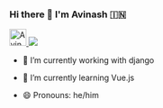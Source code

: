 ### Hi there 👋 I'm Avinash 🇮🇳
<a href="https://dev.to/batmanavinash">
  <img src="https://d2fltix0v2e0sb.cloudfront.net/dev-badge.svg" alt="Avinash Pandey's DEV Profile" height="30" width="30">
</a>
<img src="https://img.icons8.com/cute-clipart/64/000000/batman-emoji.png"/>


- 🔭 I’m currently working with django
- 🌱 I’m currently learning Vue.js

- 😄 Pronouns: he/him
